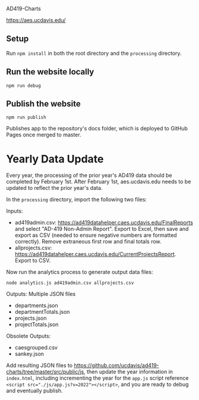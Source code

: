 AD419-Charts

https://aes.ucdavis.edu/

## Setup

Run ` npm install ` in both the root directory and the ` processing ` directory.

## Run the website locally

` npm run debug `

## Publish the website

` npm run publish `

Publishes app to the repository's docs folder, which is deployed to GitHub Pages once merged to master.

# Yearly Data Update

Every year, the processing of the prior year's AD419 data should be completed by February 1st. After February 1st, 
aes.ucdavis.edu needs to be updated to reflect the prior year's data.

In the `processing` directory, import the following two files:

Inputs:
* ad419admin.csv: https://ad419datahelper.caes.ucdavis.edu/FinalReports and select "AD-419 Non-Admin Report".   Export to Excel, then save and export as CSV (needed to ensure negative numbers are formatted correctly).  Remove extraneous first row and final totals row.
* allprojects.csv: https://ad419datahelper.caes.ucdavis.edu/CurrentProjectsReport. Export to CSV.

Now run the analytics process to generate output data files:

`node analytics.js ad419admin.csv allprojects.csv`

Outputs: Multiple JSON files
* departments.json
* departmentTotals.json
* projects.json
* projectTotals.json

Obsolete Outputs:
* caesgrouped.csv
* sankey.json

Add resulting JSON files to https://github.com/ucdavis/ad419-charts/tree/master/src/public/js, then update the year information in `index.html`, including
incrementing the year for the `app.js` script reference `<script src="./js/app.js?v=2022"></script>`, and you are ready to debug and eventually publish.